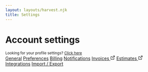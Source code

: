 ```yaml
---
layout: layouts/harvest.njk
title: Settings
---
```


<main>
  <div class="flex align-items-baseline justify-space-between">
    <h1>Account settings</h1>
    <small>Looking for your profile settings? <a href="/profile">Click here</a></small>
  </div>

  <div class="tabs mt-24 mb-16">
    <nav>
      <a href="#" class="is-active">General</a>
      <a href="#">Preferences</a>
      <a href="#">Billing</a>
      <a href="#">Notifications</a>
      <a href="#">Invoices <svg xmlns="http://www.w3.org/2000/svg" width="15" height="15" viewBox="0 0 24 24" fill="none" stroke="currentColor" stroke-width="2" stroke-linecap="round" stroke-linejoin="round"><path d="M18 13v6a2 2 0 0 1-2 2H5a2 2 0 0 1-2-2V8a2 2 0 0 1 2-2h6"></path><polyline points="15 3 21 3 21 9"></polyline><line x1="10" y1="14" x2="21" y2="3"></line></svg></a>
      <a href="#">Estimates <svg xmlns="http://www.w3.org/2000/svg" width="15" height="15" viewBox="0 0 24 24" fill="none" stroke="currentColor" stroke-width="2" stroke-linecap="round" stroke-linejoin="round"><path d="M18 13v6a2 2 0 0 1-2 2H5a2 2 0 0 1-2-2V8a2 2 0 0 1 2-2h6"></path><polyline points="15 3 21 3 21 9"></polyline><line x1="10" y1="14" x2="21" y2="3"></line></svg></a>
      <a href="#">Integrations</a>
      <a href="#">Import / Export</a>
    </nav>
  </div>

</main>
